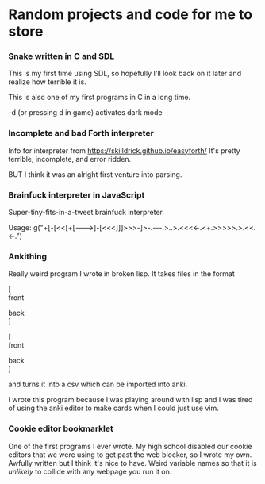# Random projects and code for me to store

### Snake written in C and SDL
This is my first time using SDL, so hopefully I'll look back on it later and realize how terrible it is.

This is also one of my first programs in C in a long time. 

-d (or pressing d in game) activates dark mode


### Incomplete and bad Forth interpreter
Info for interpreter from https://skilldrick.github.io/easyforth/
It's pretty terrible, incomplete, and error ridden.

BUT I think it was an alright first venture into parsing.

### Brainfuck interpreter in JavaScript
Super-tiny-fits-in-a-tweet brainfuck interpreter.

Usage: g("+\[-\[<<\[+\[--->\]-\[<<<\]\]\]>>>-\]>-.---.>..>.<<<<-.<+.>>>>>.>.<<.<-.")

### Ankithing
Really weird program I wrote in broken lisp. It takes files in the format

\[ \
front

back \
]

\[ \
front

back \
]

and turns it into a csv which can be imported into anki.

I wrote this program because I was playing around with lisp and I was tired of using the anki editor to make cards when I could just use vim. 

### Cookie editor bookmarklet
One of the first programs I ever wrote. My high school disabled our cookie editors that we were using to get past the web blocker, so I wrote my own. Awfully written but I think it's nice to have. Weird variable names so that it is *unlikely* to collide with any webpage you run it on.
